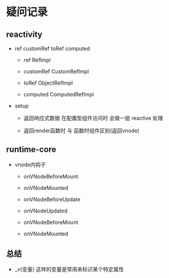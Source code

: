 # 疑问记录

## reactivity

- ref customRef toRef computed

  - ref RefImpl

  - customRef CustomRefImpl

  - toRef ObjectRefImpl

  - computed ComputedRefImpl

- setup 

  - 返回响应式数据 在配置型组件访问时 会做一层 reactive 处理

  - 返回render函数时 与 函数时组件区别(返回vnode)

## 

## runtime-core

- vnode内钩子

  - onVNodeBeforeMount

  - onVNodeMounted

  - onVNodeBeforeUpdate

  - onVNodeUpdated

  - onVNodeBeforeMount

  - onVNodeMounted

## 总结

  - __v_(变量) 这样的变量是常用来标识某个特定属性